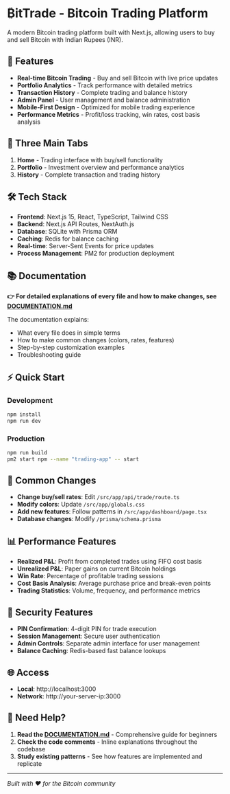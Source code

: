 # ₿itTrade - Bitcoin Trading Platform

A modern Bitcoin trading platform built with Next.js, allowing users to buy and sell Bitcoin with Indian Rupees (INR).

## 🚀 Features

- **Real-time Bitcoin Trading** - Buy and sell Bitcoin with live price updates
- **Portfolio Analytics** - Track performance with detailed metrics
- **Transaction History** - Complete trading and balance history
- **Admin Panel** - User management and balance administration
- **Mobile-First Design** - Optimized for mobile trading experience
- **Performance Metrics** - Profit/loss tracking, win rates, cost basis analysis

## 📱 Three Main Tabs

1. **Home** - Trading interface with buy/sell functionality
2. **Portfolio** - Investment overview and performance analytics
3. **History** - Complete transaction and trading history

## 🛠️ Tech Stack

- **Frontend**: Next.js 15, React, TypeScript, Tailwind CSS
- **Backend**: Next.js API Routes, NextAuth.js
- **Database**: SQLite with Prisma ORM
- **Caching**: Redis for balance caching
- **Real-time**: Server-Sent Events for price updates
- **Process Management**: PM2 for production deployment

## 📚 Documentation

**👉 For detailed explanations of every file and how to make changes, see [DOCUMENTATION.md](./DOCUMENTATION.md)**

The documentation explains:
- What every file does in simple terms
- How to make common changes (colors, rates, features)
- Step-by-step customization examples
- Troubleshooting guide

## ⚡ Quick Start

### Development
```bash
npm install
npm run dev
```

### Production
```bash
npm run build
pm2 start npm --name "trading-app" -- start
```

## 🔧 Common Changes

- **Change buy/sell rates**: Edit `/src/app/api/trade/route.ts`
- **Modify colors**: Update `/src/app/globals.css`
- **Add new features**: Follow patterns in `/src/app/dashboard/page.tsx`
- **Database changes**: Modify `/prisma/schema.prisma`

## 📊 Performance Features

- **Realized P&L**: Profit from completed trades using FIFO cost basis
- **Unrealized P&L**: Paper gains on current Bitcoin holdings
- **Win Rate**: Percentage of profitable trading sessions
- **Cost Basis Analysis**: Average purchase price and break-even points
- **Trading Statistics**: Volume, frequency, and performance metrics

## 🔐 Security Features

- **PIN Confirmation**: 4-digit PIN for trade execution
- **Session Management**: Secure user authentication
- **Admin Controls**: Separate admin interface for user management
- **Balance Caching**: Redis-based fast balance lookups

## 🌐 Access

- **Local**: http://localhost:3000
- **Network**: http://your-server-ip:3000

## 📖 Need Help?

1. **Read the [DOCUMENTATION.md](./DOCUMENTATION.md)** - Comprehensive guide for beginners
2. **Check the code comments** - Inline explanations throughout the codebase
3. **Study existing patterns** - See how features are implemented and replicate

---

*Built with ❤️ for the Bitcoin community*
